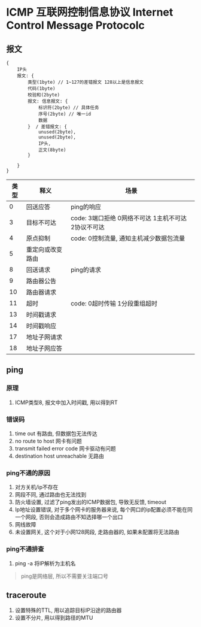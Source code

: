 # ICMP 互联网控制信息协议 Internet Control Message Protocolc

## 报文

```ICMP
{
    IP头
    报文: {
        类型(1byte) // 1~127的差错报文 128以上是信息报文
        代码(1byte)
        校验和(2byte)
        报文: 信息报文: {
            标识符(2byte) // 具体任务
            序号(2byte) // 唯一id
            数据
        }  / 差错报文: {
            unused(2byte),
            unused(2byte),
            IP头,
            正文(8byte)
        }

    }
}
```

| 类型 | 释义             | 场景                                                |
| ---- | ---------------- | --------------------------------------------------- |
| 0    | 回送应答         | ping的响应                                          |
| 3    | 目标不可达       | code: 3端口拒绝 0网络不可达 1主机不可达 2协议不可达 |
| 4    | 原点抑制         | code: 0控制流量, 通知主机减少数据包流量             |
| 5    | 重定向或改变路由 |
| 8    | 回送请求         | ping的请求                                          |
| 9    | 路由器公告       |
| 10   | 路由器请求       |
| 11   | 超时             | code: 0超时传输 1分段重组超时                       |
| 13   | 时间戳请求       |
| 14   | 时间戳响应       |
| 17   | 地址子网请求     |
| 18   | 地址子网应答     |

## ping

### 原理

1. ICMP类型8, 报文中加入时间戳, 用以得到RT

### 错误码

1. time out 有路由, 但数据包无法传达  
2. no route to host 网卡有问题  
3. transmit failed error code 网卡驱动有问题  
4. destination host unreachable 无路由  

### ping不通的原因

1. 对方关机/ip不存在
2. 网段不同, 通过路由也无法找到
3. 防火墙设置, 过滤了ping发出的ICMP数据包, 导致无反馈, timeout
4. Ip地址设置错误, 对于多个网卡的服务器来说, 每个网口的ip配置必须不能在同一个网段, 否则会造成路由不知选择哪一个出口
5. 网线故障
6. 未设置网关, 这个对于小网128网段, 走路由器的, 如果未配置将无法路由

### ping不通排查

1. ping -a 将IP解析为主机名

> ping是网络层, 所以不需要关注端口号

## traceroute

1. 设置特殊的TTL, 用以追踪目标IP沿途的路由器
2. 设置不分片, 用以得到路径的MTU
